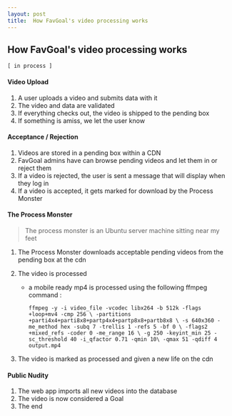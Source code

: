 ```yaml
---
layout: post
title:  How FavGoal's video processing works
---
```



## How FavGoal's video processing works
` [ in process ] `


#### Video Upload
1. A user uploads a video and submits data with it
2. The video and data are validated
3. If everything checks out, the video is shipped to the pending box
4. If something is amiss, we let the user know


#### Acceptance / Rejection
1. Videos are stored in a pending box within a CDN
2. FavGoal admins have can browse pending videos and let them in or reject them
3. If a video is rejected, the user is sent a message that will display when they log in
4. If a video is accepted, it gets marked for download by the Process Monster


#### The Process Monster
> The process monster is an Ubuntu server machine sitting near my feet

1. The Process Monster downloads acceptable pending videos from the pending box at the cdn
2. The video is processed
	+ a mobile ready mp4 is processed using the following ffmpeg command :
	          
	  `ffmpeg -y -i video_file -vcodec libx264 -b 512k -flags +loop+mv4 -cmp 256 \
      -partitions +parti4x4+parti8x8+partp4x4+partp8x8+partb8x8 \
      -s 640x360 -me_method hex -subq 7 -trellis 1 -refs 5 -bf 0 \
      -flags2 +mixed_refs -coder 0 -me_range 16 \
      -g 250 -keyint_min 25 -sc_threshold 40 -i_qfactor 0.71 -qmin 10\
      -qmax 51 -qdiff 4 output.mp4 `
        
3. The video is marked as processed and given a new life on the cdn


#### Public Nudity
1. The web app imports all new videos into the database
2. The video is now considered a Goal
3. The end








